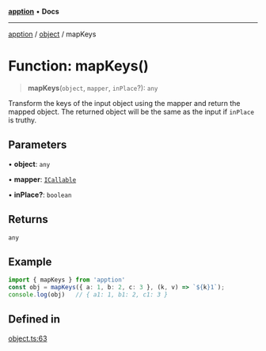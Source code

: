 [**apption**](../../README.md) • **Docs**

***

[apption](../../modules.md) / [object](../README.md) / mapKeys

# Function: mapKeys()

> **mapKeys**(`object`, `mapper`, `inPlace`?): `any`

Transform the keys of the input object using the mapper and return the mapped object.
The returned object will be the same as the input if `inPlace` is truthy.

## Parameters

• **object**: `any`

• **mapper**: [`ICallable`](../../types/interfaces/ICallable.md)

• **inPlace?**: `boolean`

## Returns

`any`

## Example

```ts
import { mapKeys } from 'apption'
const obj = mapKeys({ a: 1, b: 2, c: 3 }, (k, v) => `${k}1`);   
console.log(obj)   // { a1: 1, b1: 2, c1: 3 }
```

## Defined in

[object.ts:63](https://github.com/mksunny1/apption/blob/5c2ed0c98e500fcbd7087b8148508efe1896c020/src/object.ts#L63)
